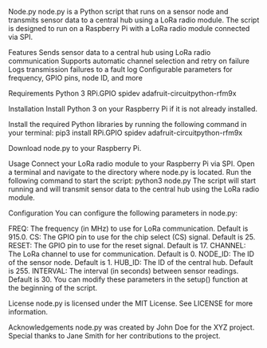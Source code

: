 Node.py
node.py is a Python script that runs on a sensor node and transmits sensor data to a central hub using a LoRa radio module. The script is designed to run on a Raspberry Pi with a LoRa radio module connected via SPI.

Features
Sends sensor data to a central hub using LoRa radio communication
Supports automatic channel selection and retry on failure
Logs transmission failures to a fault log
Configurable parameters for frequency, GPIO pins, node ID, and more

Requirements
Python 3
RPi.GPIO
spidev
adafruit-circuitpython-rfm9x

Installation
Install Python 3 on your Raspberry Pi if it is not already installed.

Install the required Python libraries by running the following command in your terminal:
pip3 install RPi.GPIO spidev adafruit-circuitpython-rfm9x

Download node.py to your Raspberry Pi.

Usage
Connect your LoRa radio module to your Raspberry Pi via SPI.
Open a terminal and navigate to the directory where node.py is located.
Run the following command to start the script:
python3 node.py
The script will start running and will transmit sensor data to the central hub using the LoRa radio module.

Configuration
You can configure the following parameters in node.py:

FREQ: The frequency (in MHz) to use for LoRa communication. Default is 915.0.
CS: The GPIO pin to use for the chip select (CS) signal. Default is 25.
RESET: The GPIO pin to use for the reset signal. Default is 17.
CHANNEL: The LoRa channel to use for communication. Default is 0.
NODE_ID: The ID of the sensor node. Default is 1.
HUB_ID: The ID of the central hub. Default is 255.
INTERVAL: The interval (in seconds) between sensor readings. Default is 30.
You can modify these parameters in the setup() function at the beginning of the script.

License
node.py is licensed under the MIT License. See LICENSE for more information.

Acknowledgements
node.py was created by John Doe for the XYZ project. Special thanks to Jane Smith for her contributions to the project.
